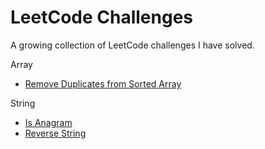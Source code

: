 # LeetCode Challenges

A growing collection of LeetCode challenges I have solved.

Array
  - [Remove Duplicates from Sorted Array](https://github.com/njgupta23/LeetCode-Challenges/blob/master/remove-dups-sorted-arr.py)

String
  - [Is Anagram](https://github.com/njgupta23/LeetCode-Challenges/blob/master/is-anagram.py)
  - [Reverse String](https://github.com/njgupta23/LeetCode-Challenges/blob/master/rev-str.py)
